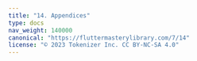 ```yaml
---
title: "14. Appendices"
type: docs
nav_weight: 140000
canonical: "https://fluttermasterylibrary.com/7/14"
license: "© 2023 Tokenizer Inc. CC BY-NC-SA 4.0"
---
```

